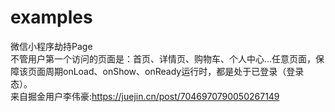 # examples
微信小程序劫持Page  
不管用户第一个访问的页面是：首页、详情页、购物车、个人中心...任意页面，保障该页面周期onLoad、onShow、onReady运行时，都是处于已登录（登录态）。  
来自掘金用户李伟豪:https://juejin.cn/post/7046970790050267149
